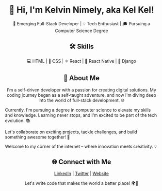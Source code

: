 <h1 align="center">👋 Hi, I'm Kelvin Nimely, aka Kel Kel!</h1>

<p align="center">
  🚀 Emerging Full-Stack Developer | 💡 Tech Enthusiast | 🎓 Pursuing a Computer Science Degree
</p>

<h2 align="center">🛠️ Skills</h2>

<p align="center">
  💻 HTML | 🎨 CSS | ⚛️ React | 📱 React Native | 🐍 Django
</p>

<h2 align="center">🌟 About Me</h2>

<p align="center">
  I'm a self-driven developer with a passion for creating digital solutions. My coding journey began as a self-taught adventure, and now I'm diving deep into the world of full-stack development. 🌐

  Currently, I'm pursuing a degree in computer science to elevate my skills and knowledge. Learning never stops, and I'm excited to be part of the tech evolution. 📚

  Let's collaborate on exciting projects, tackle challenges, and build something awesome together! 🚀

  Welcome to my corner of the internet – where innovation meets creativity. 💡
</p>

<h2 align="center">🌐 Connect with Me</h2>

<p align="center">
  <a href="https://linkedin.com/in/kelkel" target="_blank">LinkedIn</a> | 
  <a href="https://twitter.com/kelkeldev" target="_blank">Twitter</a> | 
  <a href="https://www.kelkel.dev" target="_blank">Website</a>
</p>

<p align="center">
  Let's write code that makes the world a better place! 🌍🚀
</p>
